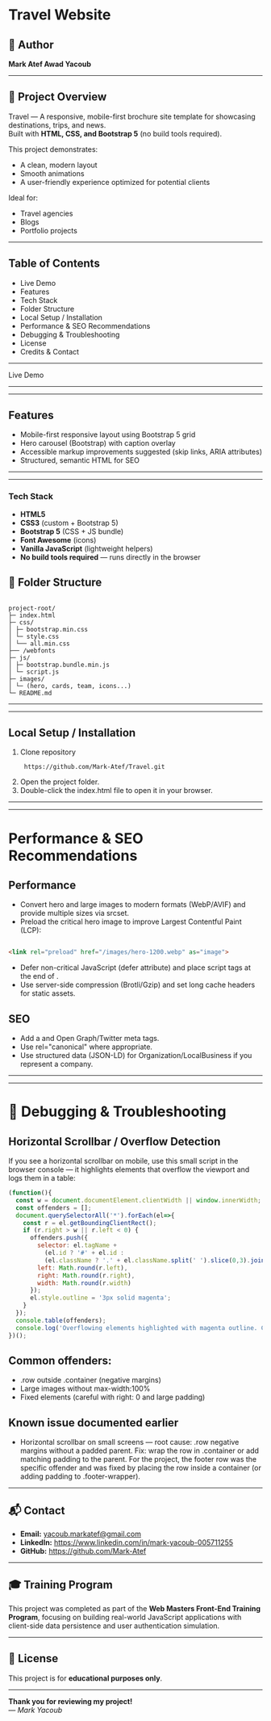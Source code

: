 # Travel Website

## 👤 Author  
**Mark Atef Awad Yacoub**

---

## 📖 Project Overview

Travel — A responsive, mobile-first brochure site template for showcasing destinations, trips, and news.  
Built with **HTML, CSS, and Bootstrap 5** (no build tools required).  

This project demonstrates:  
- A clean, modern layout  
- Smooth animations  
- A user-friendly experience optimized for potential clients  

Ideal for:  
- Travel agencies  
- Blogs  
- Portfolio projects  

---

## Table of Contents

- Live Demo
- Features
- Tech Stack
- Folder Structure
- Local Setup / Installation
- Performance & SEO Recommendations
- Debugging & Troubleshooting
- License
- Credits & Contact

---

Live Demo

---

---

## Features

- Mobile-first responsive layout using Bootstrap 5 grid
- Hero carousel (Bootstrap) with caption overlay
- Accessible markup improvements suggested (skip links, ARIA attributes)
- Structured, semantic HTML for SEO
  
---

---

### Tech Stack

- **HTML5**  
- **CSS3** (custom + Bootstrap 5)  
- **Bootstrap 5** (CSS + JS bundle)  
- **Font Awesome** (icons)  
- **Vanilla JavaScript** (lightweight helpers)  
- **No build tools required** — runs directly in the browser

## 📂 Folder Structure

```

project-root/
├─ index.html
├─ css/
│ ├─ bootstrap.min.css
│ └─ style.css
│ └── all.min.css
├── /webfonts
├─ js/
│ ├─ bootstrap.bundle.min.js
│ └─ script.js
├─ images/
│ └─ (hero, cards, team, icons...)
└─ README.md

```

---

---

## Local Setup / Installation
1. Clone repository
   ```
    https://github.com/Mark-Atef/Travel.git
   
   ```
3.  Open the project folder.
4. Double-click the index.html file to open it in your browser.

---

---

# Performance & SEO Recommendations
## Performance

- Convert hero and large images to modern formats (WebP/AVIF) and provide multiple sizes via srcset.
- Preload the critical hero image to improve Largest Contentful Paint (LCP):

```html

<link rel="preload" href="/images/hero-1200.webp" as="image">


```

- Defer non-critical JavaScript (defer attribute) and place script tags at the end of <body>.
- Use server-side compression (Brotli/Gzip) and set long cache headers for static assets.

## SEO

- Add a <meta name="description"> and Open Graph/Twitter meta tags.
- Use rel="canonical" where appropriate.
- Use structured data (JSON-LD) for Organization/LocalBusiness if you represent a company.

---

---

# 🐞 Debugging & Troubleshooting

## Horizontal Scrollbar / Overflow Detection

If you see a horizontal scrollbar on mobile, use this small script in the browser console — it highlights elements that overflow the viewport and logs them in a table:

```js
(function(){
  const w = document.documentElement.clientWidth || window.innerWidth;
  const offenders = [];
  document.querySelectorAll('*').forEach(el=>{
    const r = el.getBoundingClientRect();
    if (r.right > w || r.left < 0) {
      offenders.push({
        selector: el.tagName + 
          (el.id ? '#' + el.id : 
          (el.className ? '.' + el.className.split(' ').slice(0,3).join('.') : '')),
        left: Math.round(r.left),
        right: Math.round(r.right),
        width: Math.round(r.width)
      });
      el.style.outline = '3px solid magenta';
    }
  });
  console.table(offenders);
  console.log('Overflowing elements highlighted with magenta outline. Count:', offenders.length);
})();


```

## Common offenders:

- .row outside .container (negative margins)
- Large images without max-width:100%
- Fixed elements (careful with right: 0 and large padding)

## Known issue documented earlier

- Horizontal scrollbar on small screens — root cause: .row negative margins without a padded parent. Fix: wrap the row in .container or add matching padding to the parent. For the project, the footer row was the specific offender and was fixed by placing the row inside a container (or adding padding to .footer-wrapper).

---


## 📬 Contact

- **Email:** yacoub.markatef@gmail.com  
- **LinkedIn:** https://www.linkedin.com/in/mark-yacoub-005711255  
- **GitHub:** https://github.com/Mark-Atef

---

## 🎓 Training Program

This project was completed as part of the **Web Masters Front-End Training Program**, focusing on building real-world JavaScript applications with client-side data persistence and user authentication simulation.

---

## 📄 License

This project is for **educational purposes only**.

---

**Thank you for reviewing my project!**  
— *Mark Yacoub*











